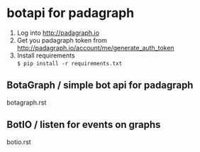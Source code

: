
# botapi for padagraph

1. Log into http://padagraph.io
2. Get you padagraph token from http://padagraph.io/account/me/generate_auth_token
3. Install requirements  
  ```$ pip install -r requirements.txt ```

## BotaGraph / simple bot api for padagraph

botagraph.rst

## BotIO / listen for events on graphs 

botio.rst
